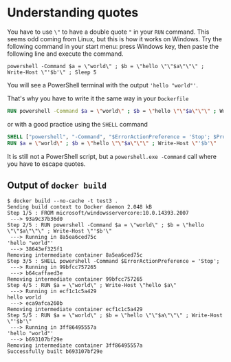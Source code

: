 # Understanding quotes

You have to use `\"` to have a double quote `"` in your `RUN` command.
This seems odd coming from Linux, but this is how it works on Windows.
Try the following command in your start menu: press Windows key, then paste the following line and execute the command.

```
powershell -Command $a = \"world\" ; $b = \"hello \"\"$a\"\"\" ; Write-Host \"'$b'\" ; Sleep 5
```

You will see a PowerShell terminal with the output `'hello "world"'`.

That's why you have to write it the same way in your `Dockerfile`

```Dockerfile
RUN powershell -Command $a = \"world\" ; $b = \"hello \"\"$a\"\"\" ; Write-Host \"'$b'\"
```

or with a good practice using the `SHELL` command

```Dockerfile
SHELL ["powershell", "-Command", "$ErrorActionPreference = 'Stop'; $ProgressPreference = 'SilentlyContinue';"]
RUN $a = \"world\" ; $b = \"hello \"\"$a\"\"\" ; Write-Host \"'$b'\"
```

It is still not a PowerShell script, but a `powershell.exe -Command` call where you have to escape quotes.

## Output of `docker build`

```
$ docker build --no-cache -t test3 .
Sending build context to Docker daemon 2.048 kB
Step 1/5 : FROM microsoft/windowsservercore:10.0.14393.2007
 ---> 93a9c37b36d0
Step 2/5 : RUN powershell -Command $a = \"world\" ; $b = \"hello \"\"$a\"\"\" ; Write-Host \"'$b'\"
 ---> Running in 8a5ea6ced75c
'hello "world"'
 ---> 38643ef325f1
Removing intermediate container 8a5ea6ced75c
Step 3/5 : SHELL powershell -Command $ErrorActionPreference = 'Stop';
 ---> Running in 99bfcc757265
 ---> b64caffaed3e
Removing intermediate container 99bfcc757265
Step 4/5 : RUN $a = \"world\" ; Write-Host \"hello $a\"
 ---> Running in ecf1c1c5a429
hello world
 ---> eca9afca260b
Removing intermediate container ecf1c1c5a429
Step 5/5 : RUN $a = \"world\" ; $b = \"hello \"\"$a\"\"\" ; Write-Host \"'$b'\"
 ---> Running in 3ff86495557a
'hello "world"'
 ---> b693107bf29e
Removing intermediate container 3ff86495557a
Successfully built b693107bf29e
```
